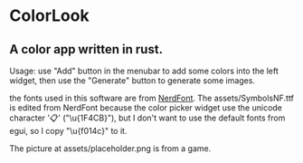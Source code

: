 # ColorLook
## A color app written in rust.
Usage: use "Add" button in the menubar to add some colors into the left widget, then use the "Generate" button to generate some images.

the fonts used in this software are from
[NerdFont](https://www.nerdfonts.com/).
The assets/SymbolsNF.ttf is edited from NerdFont
because the color picker widget use the unicode character '📋'
("\u{1F4CB}"), but I don't want to use the default fonts from egui,
so I copy "\u{f014c}" to it.

The picture at assets/placeholder.png is from a game.